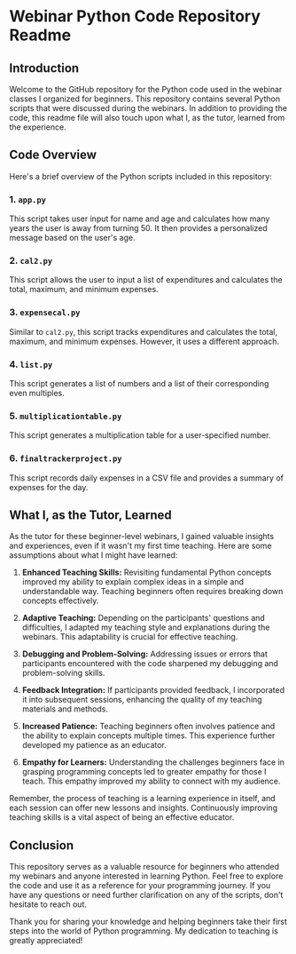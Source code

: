 # Webinar Python Code Repository Readme

## Introduction
Welcome to the GitHub repository for the Python code used in the webinar classes I organized for beginners. This repository contains several Python scripts that were discussed during the webinars. In addition to providing the code, this readme file will also touch upon what I, as the tutor, learned from the experience.

## Code Overview
Here's a brief overview of the Python scripts included in this repository:

### 1. `app.py`
This script takes user input for name and age and calculates how many years the user is away from turning 50. It then provides a personalized message based on the user's age.

### 2. `cal2.py`
This script allows the user to input a list of expenditures and calculates the total, maximum, and minimum expenses.

### 3. `expensecal.py`
Similar to `cal2.py`, this script tracks expenditures and calculates the total, maximum, and minimum expenses. However, it uses a different approach.

### 4. `list.py`
This script generates a list of numbers and a list of their corresponding even multiples.

### 5. `multiplicationtable.py`
This script generates a multiplication table for a user-specified number.

### 6. `finaltrackerproject.py`
This script records daily expenses in a CSV file and provides a summary of expenses for the day.

## What I, as the Tutor, Learned
As the tutor for these beginner-level webinars, I gained valuable insights and experiences, even if it wasn't my first time teaching. Here are some assumptions about what I might have learned:

1. **Enhanced Teaching Skills:** Revisiting fundamental Python concepts improved my ability to explain complex ideas in a simple and understandable way. Teaching beginners often requires breaking down concepts effectively.

2. **Adaptive Teaching:** Depending on the participants' questions and difficulties, I adapted my teaching style and explanations during the webinars. This adaptability is crucial for effective teaching.

3. **Debugging and Problem-Solving:** Addressing issues or errors that participants encountered with the code sharpened my debugging and problem-solving skills.

4. **Feedback Integration:** If participants provided feedback, I incorporated it into subsequent sessions, enhancing the quality of my teaching materials and methods.

5. **Increased Patience:** Teaching beginners often involves patience and the ability to explain concepts multiple times. This experience further developed my patience as an educator.

6. **Empathy for Learners:** Understanding the challenges beginners face in grasping programming concepts led to greater empathy for those I teach. This empathy improved my ability to connect with my audience.

Remember, the process of teaching is a learning experience in itself, and each session can offer new lessons and insights. Continuously improving teaching skills is a vital aspect of being an effective educator.

## Conclusion
This repository serves as a valuable resource for beginners who attended my webinars and anyone interested in learning Python. Feel free to explore the code and use it as a reference for your programming journey. If you have any questions or need further clarification on any of the scripts, don't hesitate to reach out.

Thank you for sharing your knowledge and helping beginners take their first steps into the world of Python programming. My dedication to teaching is greatly appreciated!
